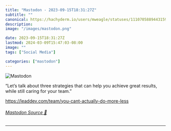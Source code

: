 ```yaml
---
title: "Mastodon - 2023-09-15T18:31:27Z"
subtitle: ""
canonical: https://hachyderm.io/users/mweagle/statuses/111070588944315936
description:
image: "/images/mastodon.png"

date: 2023-09-15T18:31:27Z
lastmod: 2024-03-09T15:47:03-08:00
image: ""
tags: ["Social Media"]

categories: ["mastodon"]
---
```

![Mastodon](/images/mastodon.png)

<p>“Let’s talk about three strategies that can help you achieve great results, while still caring for your team.”</p><p><a href="https://leaddev.com/team/you-cant-actually-do-more-less" target="_blank" rel="nofollow noopener noreferrer" translate="no"><span class="invisible">https://</span><span class="ellipsis">leaddev.com/team/you-cant-actu</span><span class="invisible">ally-do-more-less</span></a></p>


###### [Mastodon Source 🐘](https://hachyderm.io/@mweagle/111070588944315936)

___
